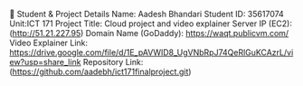📌 Student & Project Details
Name: Aadesh Bhandari
Student ID: 35617074
Unit:ICT 171
Project Title: Cloud project and video explainer
Server IP (EC2): (http://51.21.227.95)
Domain Name (GoDaddy): https://waqt.publicvm.com/
Video Explainer Link: https://drive.google.com/file/d/1E_pAVWID8_UgVNbRpJ74QeRlGuKCAzrL/view?usp=share_link
Repository Link:(https://github.com/aadebh/ict171finalproject.git)
